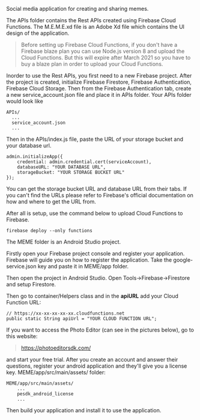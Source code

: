Social media application for creating and sharing memes.

The APIs folder contains the Rest APIs created using Firebase Cloud Functions.
The M.E.M.E.xd file is an Adobe Xd file which contains the UI design of the application.

> Before setting up Firebase Cloud Functions, if you don't have a Firebase blaze plan you can use Node.js version 8 and upload the Cloud Functions. But this will expire after March 2021 so you have to buy a blaze plan in order to upload your Cloud Functions.

Inorder to use the Rest APIs, you first need to a new Firebase project. After the project is created, initialize Firebase Firestore, Firebase Authentication, Firebase Cloud Storage. Then from the Firebase Authentication tab, create a new service_account.json file and place it in APIs folder. Your APIs folder would look like

```
APIs/
  ...
  service_account.json
  ...
```
Then in the APIs/index.js file, paste the URL of your storage bucket and your database url. 
```
admin.initializeApp({
	credential: admin.credential.cert(serviceAccount),
	databaseURL: "YOUR DATABASE URL",
	storageBucket: "YOUR STORAGE BUCKET URL"
});
```
You can get the storage bucket URL and database URL from their tabs. If you can't find the URLs please refer to Firebase's official documentation on how and where to get the URL from.

After all is setup, use the command below to upload Cloud Functions to Firebase.
```
firebase deploy --only functions
```

The MEME folder is an Android Studio project. 

Firstly open your Firebase project console and register your application. Firebase will guide you on how to register the application. Take the google-service.json key and paste it in MEME/app folder.

Then open the project in Android Studio. Open Tools->Firebase->Firestore and setup Firestore.

Then go to container/Helpers class and in the <b>apiURL</b> add your Cloud Function URL:
```
// https://xx-xx-xx-xx-xx.cloudfunctions.net
public static String apiUrl = "YOUR CLOUD FUNCTION URL";
```

If you want to access the Photo Editor (can see in the pictures below), go to this website:

> https://photoeditorsdk.com/

and start your free trial. After you create an account and answer their questions, register your android application and they'll give you a license key. MEME/app/src/main/assets/ folder:
```
MEME/app/src/main/assets/
	...
	pesdk_android_license
	...
```
Then build your application and install it to use the application.




